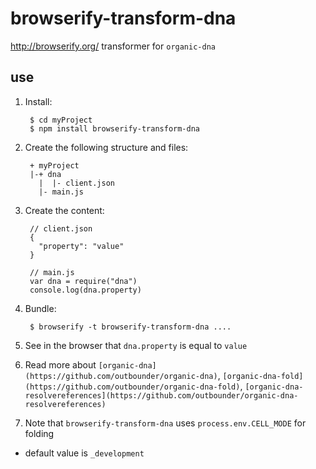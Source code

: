 # browserify-transform-dna

http://browserify.org/ transformer for `organic-dna`

## use

1. Install:

        $ cd myProject
        $ npm install browserify-transform-dna

2. Create the following structure and files:

        + myProject
        |-+ dna
          |  |- client.json
          |- main.js

3. Create the content:

        // client.json
        {
          "property": "value"
        }

        // main.js
        var dna = require("dna")
        console.log(dna.property)

4. Bundle:

        $ browserify -t browserify-transform-dna ....

5. See in the browser that `dna.property` is equal to `value`
6. Read more about `[organic-dna](https://github.com/outbounder/organic-dna)`, `[organic-dna-fold](https://github.com/outbounder/organic-dna-fold)`, `[organic-dna-resolvereferences](https://github.com/outbounder/organic-dna-resolvereferences)`
7. Note that `browserify-transform-dna` uses `process.env.CELL_MODE` for folding
  * default value is `_development`


